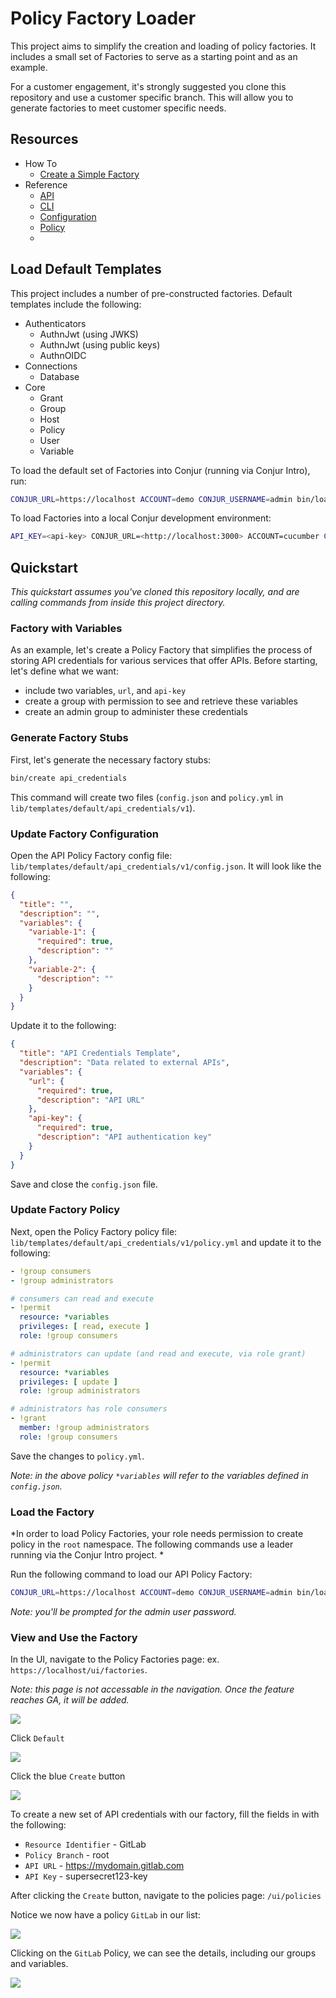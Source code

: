 # Policy Factory Loader

This project aims to simplify the creation and loading of policy factories.  It
includes a small set of Factories to serve as a starting point and as an example.

For a customer engagement, it's strongly suggested you clone this repository and use
a customer specific branch. This will allow you to generate factories to meet customer
specific needs.

## Resources

- How To
  - [Create a Simple Factory](docs/how-to-simple-factory.md)
- Reference
  - [API](docs/reference-api.md)
  - [CLI](docs/reference-cli.md)
  - [Configuration](docs/reference-configuration.md)
  - [Policy](docs/reference-policy.md)
  -

## Load Default Templates

This project includes a number of pre-constructed factories. Default templates include the following:

- Authenticators
    - AuthnJwt (using JWKS)
    - AuthnJwt (using public keys)
    - AuthnOIDC
- Connections
    - Database
- Core
  - Grant
  - Group
  - Host
  - Policy
  - User
  - Variable

To load the default set of Factories into Conjur (running via Conjur Intro), run:

```sh
CONJUR_URL=https://localhost ACCOUNT=demo CONJUR_USERNAME=admin bin/load default
```

To load Factories into a local Conjur development environment:

```sh
API_KEY=<api-key> CONJUR_URL=<http://localhost:3000> ACCOUNT=cucumber CONJUR_USERNAME=admin  bin/load
```

## Quickstart

*This quickstart assumes you've cloned this repository locally, and are calling commands from inside this project directory.*

### Factory with Variables

As an example, let's create a Policy Factory that simplifies the process of storing API credentials for various services that offer APIs. Before starting, let's define what we want:

- include two variables, `url`, and `api-key`
- create a group with permission to see and retrieve these variables
- create an admin group to administer these credentials

### Generate Factory Stubs

First, let's generate the necessary factory stubs:

```sh
bin/create api_credentials
```

This command will create two files (`config.json` and `policy.yml` in `lib/templates/default/api_credentials/v1`).

### Update Factory Configuration

Open the API Policy Factory config file: `lib/templates/default/api_credentials/v1/config.json`.  It will look like the following:

```json
{
  "title": "",
  "description": "",
  "variables": {
    "variable-1": {
      "required": true,
      "description": ""
    },
    "variable-2": {
      "description": ""
    }
  }
}
```

Update it to the following:

```json
{
  "title": "API Credentials Template",
  "description": "Data related to external APIs",
  "variables": {
    "url": {
      "required": true,
      "description": "API URL"
    },
    "api-key": {
      "required": true,
      "description": "API authentication key"
    }
  }
}
```

Save and close the `config.json` file.

### Update Factory Policy

Next, open the Policy Factory policy file: `lib/templates/default/api_credentials/v1/policy.yml` and update it to the following:

```yml
- !group consumers
- !group administrators

# consumers can read and execute
- !permit
  resource: *variables
  privileges: [ read, execute ]
  role: !group consumers

# administrators can update (and read and execute, via role grant)
- !permit
  resource: *variables
  privileges: [ update ]
  role: !group administrators

# administrators has role consumers
- !grant
  member: !group administrators
  role: !group consumers
```

Save the changes to `policy.yml`.

*Note: in the above policy `*variables` will refer to the variables defined in `config.json`.*

### Load the Factory

*In order to load Policy Factories, your role needs permission to create policy in the `root` namespace. The following commands use a leader running via the Conjur Intro project.
*

Run the following command to load our API Policy Factory:

```sh
CONJUR_URL=https://localhost ACCOUNT=demo CONJUR_USERNAME=admin bin/load
```

*Note: you'll be prompted for the admin user password.*

### View and Use the Factory

In the UI, navigate to the Policy Factories page: ex. `https://localhost/ui/factories`.

*Note: this page is not accessable in the navigation. Once the feature reaches GA, it will be added.*

![](docs/assets/factory-classifications.png)

Click `Default`

![](docs/assets/factory-classification-list.png)

Click the blue `Create` button

![](docs/assets/factory-form.png)

To create a new set of API credentials with our factory, fill the fields in with the following:

- `Resource Identifier` - GitLab
- `Policy Branch` - root
- `API URL` - https://mydomain.gitlab.com
- `API Key` - supersecret123-key

After clicking the `Create` button, navigate to the policies page: `/ui/policies`

Notice we now have a policy `GitLab` in our list:

![](docs/assets/policies.png)


Clicking on the `GitLab` Policy, we can see the details, including our groups and variables.

![](docs/assets/policy-details.png)
